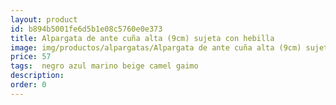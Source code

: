 ```yaml
---
layout: product
id: b894b5001fe6d5b1e08c5760e0e373
title: Alpargata de ante cuña alta (9cm) sujeta con hebilla
image: img/productos/alpargatas/Alpargata de ante cuña alta (9cm) sujeta con hebilla=57= negro azul marino beige camel gaimo.webp
price: 57
tags:  negro azul marino beige camel gaimo
description: 
order: 0
---
```

